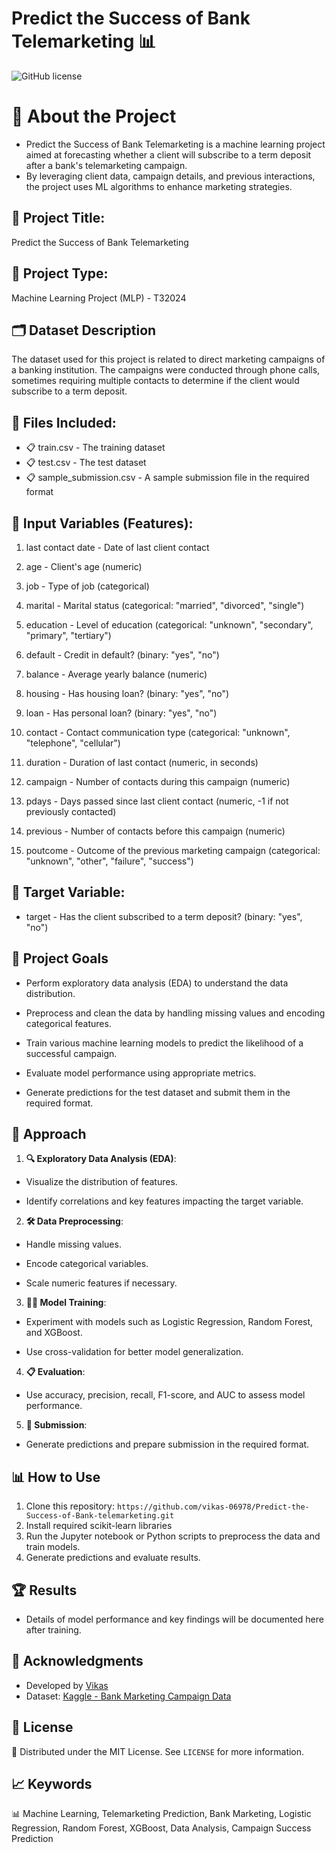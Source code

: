 # Predict the Success of Bank Telemarketing 📊
![GitHub license](https://img.shields.io/github/license/vikas-06978/Predict-the-Success-of-Bank-telemarketing)


# 📜 About the Project
- Predict the Success of Bank Telemarketing is a machine learning project aimed at forecasting whether a client will subscribe to a term deposit after a bank's telemarketing campaign.
- By leveraging client data, campaign details, and previous interactions, the project uses ML algorithms to enhance marketing strategies.

## 🚀 Project Title:
Predict the Success of Bank Telemarketing

## 📂 Project Type:
Machine Learning Project (MLP) - T32024

## 🗂️ Dataset Description
The dataset used for this project is related to direct marketing campaigns of a banking institution. The campaigns were conducted through phone calls, sometimes requiring multiple contacts to determine if the client would subscribe to a term deposit.

## 📄 Files Included:
- 📋 train.csv - The training dataset
- 📋 test.csv - The test dataset
- 📋 sample_submission.csv - A sample submission file in the required format

## 🔑 Input Variables (Features):
1. last contact date - Date of last client contact

2. age - Client's age (numeric)

3. job - Type of job (categorical)

4. marital - Marital status (categorical: "married", "divorced", "single")

5. education - Level of education (categorical: "unknown", "secondary", "primary", "tertiary")

6. default - Credit in default? (binary: "yes", "no")

7. balance - Average yearly balance (numeric)

8. housing - Has housing loan? (binary: "yes", "no")

9. loan - Has personal loan? (binary: "yes", "no")

10. contact - Contact communication type (categorical: "unknown", "telephone", "cellular")

11. duration - Duration of last contact (numeric, in seconds)

12. campaign - Number of contacts during this campaign (numeric)

13. pdays - Days passed since last client contact (numeric, -1 if not previously contacted)

14. previous - Number of contacts before this campaign (numeric)

15. poutcome - Outcome of the previous marketing campaign (categorical: "unknown", "other", "failure", "success")

## 🎯 Target Variable:
- target - Has the client subscribed to a term deposit? (binary: "yes", "no")

## 🎯 Project Goals
- Perform exploratory data analysis (EDA) to understand the data distribution.

- Preprocess and clean the data by handling missing values and encoding categorical features.

- Train various machine learning models to predict the likelihood of a successful campaign.

- Evaluate model performance using appropriate metrics.

- Generate predictions for the test dataset and submit them in the required format.

## 🚀 Approach
1. **🔍 Exploratory Data Analysis (EDA)**:

- Visualize the distribution of features.

- Identify correlations and key features impacting the target variable.

2. **🛠️ Data Preprocessing**:

- Handle missing values.

- Encode categorical variables.

- Scale numeric features if necessary.

3. **🏋️‍♂️ Model Training**:

- Experiment with models such as Logistic Regression, Random Forest, and XGBoost.

- Use cross-validation for better model generalization.

4. **📋 Evaluation**:

- Use accuracy, precision, recall, F1-score, and AUC to assess model performance.

5. **🔮 Submission**:

- Generate predictions and prepare submission in the required format.

## 📊 How to Use
1. Clone this repository:
    ```https://github.com/vikas-06978/Predict-the-Success-of-Bank-telemarketing.git```
2. Install required scikit-learn libraries
3. Run the Jupyter notebook or Python scripts to preprocess the data and train models.
4. Generate predictions and evaluate results.

## 🏆 Results
- Details of model performance and key findings will be documented here after training.

## 🙏 Acknowledgments
- Developed by [Vikas](https://github.com/vikas-06978)
- Dataset: [Kaggle - Bank Marketing Campaign Data](https://www.kaggle.com/)

## 📄 License

📝 Distributed under the MIT License. See `LICENSE` for more information.


## 📈 Keywords

📊 Machine Learning, Telemarketing Prediction, Bank Marketing, Logistic Regression, Random Forest, XGBoost, Data Analysis, Campaign Success Prediction

